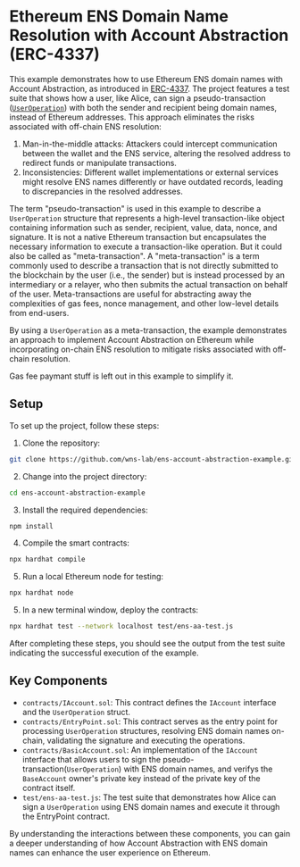 # Ethereum ENS Domain Name Resolution with Account Abstraction (ERC-4337)

This example demonstrates how to use Ethereum ENS domain names with Account Abstraction, as introduced in [ERC-4337](https://eips.ethereum.org/EIPS/eip-4337). The project features a test suite that shows how a user, like Alice, can sign a pseudo-transaction ([`UserOperation`](contracts/IAccount.sol)) with both the sender and recipient being domain names, instead of Ethereum addresses. This approach eliminates the risks associated with off-chain ENS resolution:

1. Man-in-the-middle attacks: Attackers could intercept communication between the wallet and the ENS service, altering the resolved address to redirect funds or manipulate transactions.
2. Inconsistencies: Different wallet implementations or external services might resolve ENS names differently or have outdated records, leading to discrepancies in the resolved addresses.

The term "pseudo-transaction" is used in this example to describe a `UserOperation` structure that represents a high-level transaction-like object containing information such as sender, recipient, value, data, nonce, and signature. It is not a native Ethereum transaction but encapsulates the necessary information to execute a transaction-like operation. But it could also be called as "meta-transaction". A "meta-transaction" is a term commonly used to describe a transaction that is not directly submitted to the blockchain by the user (i.e., the sender) but is instead processed by an intermediary or a relayer, who then submits the actual transaction on behalf of the user. Meta-transactions are useful for abstracting away the complexities of gas fees, nonce management, and other low-level details from end-users.

By using a `UserOperation` as a meta-transaction, the example demonstrates an approach to implement Account Abstraction on Ethereum while incorporating on-chain ENS resolution to mitigate risks associated with off-chain resolution.

Gas fee paymant stuff is left out in this example to simplify it.

## Setup

To set up the project, follow these steps:

1. Clone the repository:

```bash
git clone https://github.com/wns-lab/ens-account-abstraction-example.git
```

2. Change into the project directory:

```bash
cd ens-account-abstraction-example
```

3. Install the required dependencies:

```bash
npm install
```

4. Compile the smart contracts:

```bash
npx hardhat compile
```

5. Run a local Ethereum node for testing:

```bash
npx hardhat node
```

5. In a new terminal window, deploy the contracts:

```bash
npx hardhat test --network localhost test/ens-aa-test.js
```

After completing these steps, you should see the output from the test suite indicating the successful execution of the example.

## Key Components

- `contracts/IAccount.sol`: This contract defines the `IAccount` interface and the `UserOperation` struct.
- `contracts/EntryPoint.sol`: This contract serves as the entry point for processing `UserOperation` structures, resolving ENS domain names on-chain, validating the signature and executing the operations.
- `contracts/BasicAccount.sol`: An implementation of the `IAccount` interface that allows users to sign the pseudo-transaction(`UserOperation`) with ENS domain names, and verifys the `BaseAccount` owner's private key instead of the private key of the contract itself.
- `test/ens-aa-test.js`: The test suite that demonstrates how Alice can sign a `UserOperation` using ENS domain names and execute it through the EntryPoint contract.

By understanding the interactions between these components, you can gain a deeper understanding of how Account Abstraction with ENS domain names can enhance the user experience on Ethereum.